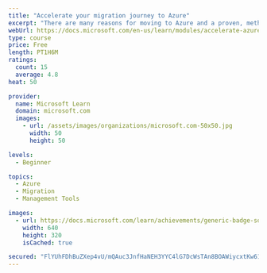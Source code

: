 ```yaml
---
title: "Accelerate your migration journey to Azure"
excerpt: "There are many reasons for moving to Azure and a proven, methodical approach can help you navigate that journey successfully. Microsoft provides a guidance, tools and programs you can use to ensure success."
webUrl: https://docs.microsoft.com/en-us/learn/modules/accelerate-azure-migration-journey/
type: course
price: Free
length: PT1H6M
ratings:
  count: 15
  average: 4.8
heat: 50

provider:
  name: Microsoft Learn
  domain: microsoft.com
  images:
    - url: /assets/images/organizations/microsoft.com-50x50.jpg
      width: 50
      height: 50

levels:
  - Beginner

topics:
  - Azure
  - Migration
  - Management Tools

images:
  - url: https://docs.microsoft.com/learn/achievements/generic-badge-social.png
    width: 640
    height: 320
    isCached: true

secured: "FlYUhFDhBuZXep4vU/mQAuc3JnfHaNEH3YYC4lG7DcWsTAn8BOAWiycxtKw61xnF253DdaODqYsmcGwuTxllykgYKr0ig87mFFJVy9KLfLcToLD2SprxGlv4j2Lr1fbv9ISgP0MLYkNinTY64DxOmNPzk0LKFKdaDe4U3xrZWmzLsB5VPAfKFt32dRibvFeKVJRbtloPulfJsoBRAaQZzxDS8dxKJ3qJ/hkOOfVMvtwYFUq2xuuHSB1M7waJM8mfbeD3ia2Zo9fA327+9/UR9bjDsIpjDTk2xzV705ChklIrq2IBnxa56/wkMlVgeDHBGZPOPQE61JukYlgbcQOAGeLeeQIlR06Q5U/mKGXL++1oqEzz721r3ohcULRMDiW6Z2RqqNVHsc49K7o/XyZ2Z/iwqSoDzvlQ6Hv4NczM4/M=;80kogHB6N2Y22Rkchf9wUA=="
---
```


